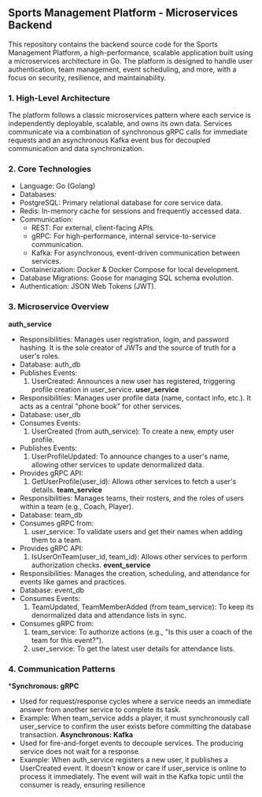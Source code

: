 ## Sports Management Platform - Microservices Backend
This repository contains the backend source code for the Sports Management Platform, a high-performance, scalable application built using a microservices architecture in Go. The platform is designed to handle user authentication, team management, event scheduling, and more, with a focus on security, resilience, and maintainability.

### 1. High-Level Architecture
The platform follows a classic microservices pattern where each service is independently deployable, scalable, and owns its own data. Services communicate via a combination of synchronous gRPC calls for immediate requests and an asynchronous Kafka event bus for decoupled communication and data synchronization.

### 2. Core Technologies
- Language: Go (Golang)
- Databases:
- PostgreSQL: Primary relational database for core service data.
- Redis: In-memory cache for sessions and frequently accessed data.
- Communication:
    * REST: For external, client-facing APIs.
    * gRPC: For high-performance, internal service-to-service communication.
    * Kafka: For asynchronous, event-driven communication between services.
- Containerization: Docker & Docker Compose for local development.
- Database Migrations: Goose for managing SQL schema evolution.
- Authentication: JSON Web Tokens (JWT).

### 3. Microservice Overview
**auth_service**
* Responsibilities: Manages user registration, login, and password hashing. It is the sole creator of JWTs and the source of truth for a user's roles.
* Database: auth_db
* Publishes Events:
    1. UserCreated: Announces a new user has registered, triggering profile creation in user_service.
**user_service**
* Responsibilities: Manages user profile data (name, contact info, etc.). It acts as a central "phone book" for other services.
* Database: user_db
* Consumes Events:
    1. UserCreated (from auth_service): To create a new, empty user profile.
* Publishes Events:
    1. UserProfileUpdated: To announce changes to a user's name, allowing other services to update denormalized data.
* Provides gRPC API:
    1. GetUserProfile(user_id): Allows other services to fetch a user's details.
**team_service**
* Responsibilities: Manages teams, their rosters, and the roles of users within a team (e.g., Coach, Player).
* Database: team_db
* Consumes gRPC from:
    1. user_service: To validate users and get their names when adding them to a team.
* Provides gRPC API:
    1. IsUserOnTeam(user_id, team_id): Allows other services to perform authorization checks.
**event_service**
* Responsibilities: Manages the creation, scheduling, and attendance for events like games and practices.
* Database: event_db
* Consumes Events:
    1. TeamUpdated, TeamMemberAdded (from team_service): To keep its denormalized data and attendance lists in sync.
* Consumes gRPC from:
    1. team_service: To authorize actions (e.g., "Is this user a coach of the team for this event?").
    2. user_service: To get the latest user details for attendance lists.

### 4. Communication Patterns
***Synchronous: gRPC**
- Used for request/response cycles where a service needs an immediate answer from another service to complete its task.
- Example: When team_service adds a player, it must synchronously call user_service to confirm the user exists before committing the database transaction.
**Asynchronous: Kafka**
- Used for fire-and-forget events to decouple services. The producing service does not wait for a response.
- Example: When auth_service registers a new user, it publishes a UserCreated event. It doesn't know or care if user_service is online to process it immediately. The event will wait in the Kafka topic until the consumer is ready, ensuring resilience